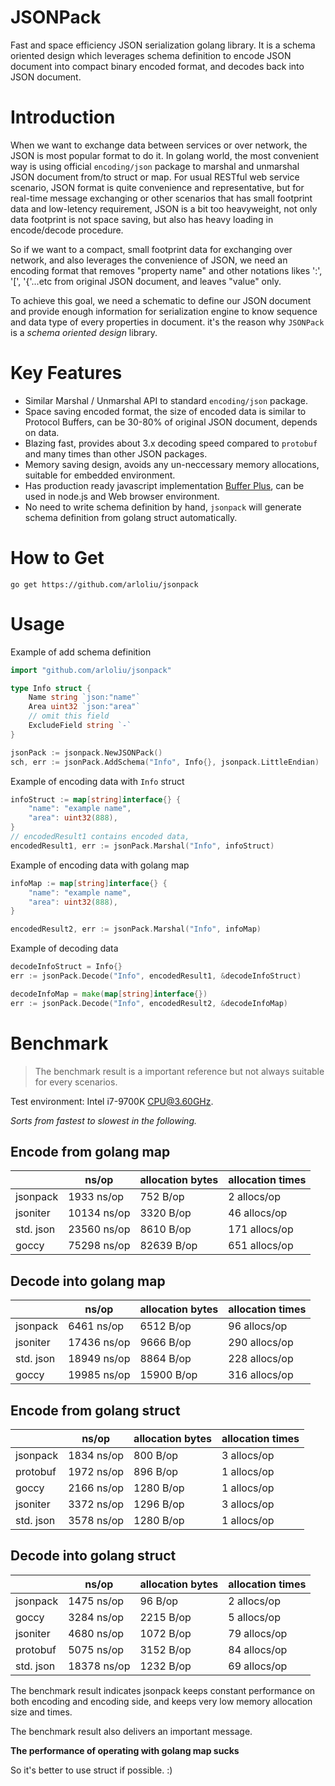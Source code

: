 # JSONPack

Fast and space efficiency JSON serialization golang library. It is a schema oriented design which leverages schema definition to encode JSON document into compact binary encoded format, and decodes back into JSON document.

# Introduction
When we want to exchange data between services or over network, the JSON is most popular format to do it.
In golang world, the most convenient way is using official `encoding/json` package to marshal and unmarshal JSON document from/to struct or map. For usual RESTful web service scenario, JSON format is quite convenience and representative, but for real-time message exchanging or other scenarios that has small footprint data and low-letency requirement, JSON is a bit too heavyweight, not only data footprint is not space saving, but also has heavy loading in encode/decode procedure.

So if we want to a compact, small footprint data for exchanging over network, and also leverages the 
convenience of JSON, we need an encoding format that removes "property name" and other notations likes ':', '[', '{'...etc from original JSON document, and leaves "value" only.

To achieve this goal, we need a schematic to define our JSON document and provide enough information for serialization engine to know sequence and data type of every properties in document. it's the reason why `JSONPack` is a *schema oriented design* library.

# Key Features
* Similar Marshal / Unmarshal API to standard `encoding/json` package.
* Space saving encoded format, the size of encoded data is similar to Protocol Buffers, can be 30-80% of original JSON document, depends on data.
* Blazing fast, provides about 3.x decoding speed compared to `protobuf` and many times than other JSON packages.
* Memory saving design, avoids any un-neccessary memory allocations, suitable for embedded environment.
* Has production ready javascript implementation [Buffer Plus](https://github.com/arloliu/buffer-plus), can be used in node.js and Web browser environment.
* No need to write schema definition by hand, `jsonpack` will generate schema definition from golang struct automatically.

# How to Get
```
go get https://github.com/arloliu/jsonpack
```
# Usage

Example of add schema definition
```go
import "github.com/arloliu/jsonpack"

type Info struct {
	Name string `json:"name"`
	Area uint32 `json:"area"`
	// omit this field
	ExcludeField string `-`
}

jsonPack := jsonpack.NewJSONPack()
sch, err := jsonPack.AddSchema("Info", Info{}, jsonpack.LittleEndian)
```

Example of encoding data with `Info` struct
```go
infoStruct := map[string]interface{} {
	"name": "example name",
	"area": uint32(888),
}
// encodedResult1 contains encoded data,
encodedResult1, err := jsonPack.Marshal("Info", infoStruct)
```

Example of encoding data with golang map
```go
infoMap := map[string]interface{} {
	"name": "example name",
	"area": uint32(888),
}

encodedResult2, err := jsonPack.Marshal("Info", infoMap)
```

Example of decoding data
```go
decodeInfoStruct = Info{}
err := jsonPack.Decode("Info", encodedResult1, &decodeInfoStruct)

decodeInfoMap = make(map[string]interface{})
err := jsonPack.Decode("Info", encodedResult2, &decodeInfoMap)
```

# Benchmark
> The benchmark result is a important reference but not always suitable for every scenarios.

Test environment: Intel i7-9700K CPU@3.60GHz.

*Sorts from fastest to slowest in the following.*
## Encode from golang map
|           | ns/op       | allocation bytes | allocation times |
|-----------|-------------|------------------|------------------|
| jsonpack  | 1933 ns/op  | 752 B/op         | 2 allocs/op      |
| jsoniter  | 10134 ns/op | 3320 B/op        | 46 allocs/op     |
| std. json | 23560 ns/op | 8610 B/op        | 171 allocs/op    |
| goccy     | 75298 ns/op | 82639 B/op       | 651 allocs/op    |

## Decode into golang map
|           | ns/op       | allocation bytes | allocation times |
|-----------|-------------|------------------|------------------|
| jsonpack  | 6461 ns/op  | 6512 B/op        | 96 allocs/op     |
| jsoniter  | 17436 ns/op | 9666 B/op        | 290 allocs/op    |
| std. json | 18949 ns/op | 8864 B/op        | 228 allocs/op    |
| goccy     | 19985 ns/op | 15900 B/op       | 316 allocs/op    |


## Encode from golang struct
|           | ns/op      | allocation bytes | allocation times |
|-----------|------------|------------------|------------------|
| jsonpack  | 1834 ns/op | 800 B/op         | 3 allocs/op      |
| protobuf  | 1972 ns/op | 896 B/op         | 1 allocs/op      |
| goccy     | 2166 ns/op | 1280 B/op        | 1 allocs/op      |
| jsoniter  | 3372 ns/op | 1296 B/op        | 3 allocs/op      |
| std. json | 3578 ns/op | 1280 B/op        | 1 allocs/op      |

## Decode into golang struct
|           | ns/op       | allocation bytes | allocation times |
|-----------|-------------|------------------|------------------|
| jsonpack  | 1475 ns/op  | 96 B/op          | 2 allocs/op      |
| goccy     | 3284 ns/op  | 2215 B/op        | 5 allocs/op      |
| jsoniter  | 4680 ns/op  | 1072 B/op        | 79 allocs/op     |
| protobuf  | 5075 ns/op  | 3152 B/op        | 84 allocs/op     |
| std. json | 18378 ns/op | 1232 B/op        | 69 allocs/op     |

The benchmark result indicates jsonpack keeps constant performance on both encoding and encoding side, and keeps very low memory allocation size and times.

The benchmark result also delivers an important message.

**The performance of operating with golang map sucks**

So it's better to use struct if possible. :)


